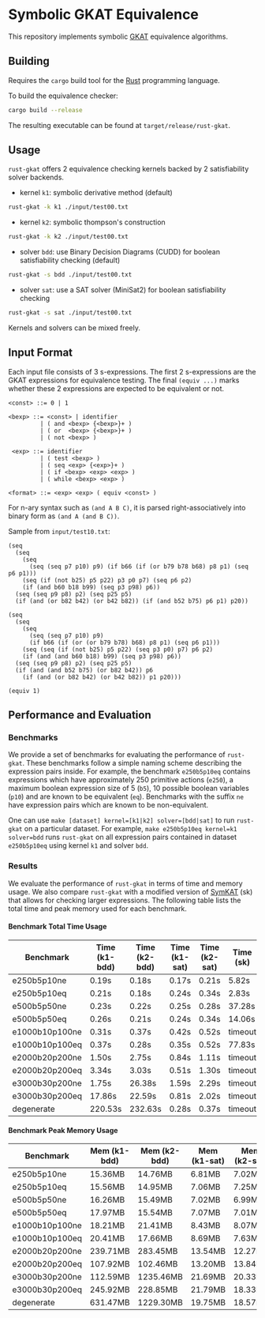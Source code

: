 # Symbolic GKAT Equivalence 
This repository implements symbolic
[GKAT](https://dl.acm.org/doi/10.1145/3371129) equivalence algorithms.

## Building
Requires the `cargo` build tool for the [Rust](https://www.rust-lang.org/)
programming language.

To build the equivalence checker:
``` sh
cargo build --release
```
The resulting executable can be found at `target/release/rust-gkat`.

## Usage
`rust-gkat` offers 2 equivalence checking kernels backed by 2 satisfiability solver backends.

- kernel `k1`: symbolic derivative method (default)
``` sh
rust-gkat -k k1 ./input/test00.txt
```

- kernel `k2`: symbolic thompson's construction
``` sh
rust-gkat -k k2 ./input/test00.txt
```

- solver `bdd`: use Binary Decision Diagrams (CUDD) for boolean satisfiability checking (default)
``` sh
rust-gkat -s bdd ./input/test00.txt
```

- solver `sat`: use a SAT solver (MiniSat2) for boolean satisfiability checking
``` sh
rust-gkat -s sat ./input/test00.txt
```

Kernels and solvers can be mixed freely.

## Input Format
Each input file consists of 3 s-expressions. The first 2 s-expressions are the
GKAT expressions for equivalence testing. The final `(equiv ...)` marks whether
these 2 expressions are expected to be equivalent or not.

```
<const> ::= 0 | 1

<bexp> ::= <const> | identifier
         | ( and <bexp> {<bexp>}+ )
         | ( or  <bexp> {<bexp>}+ )
         | ( not <bexp> )

 <exp> ::= identifier 
         | ( test <bexp> )
         | ( seq <exp> {<exp>}+ )
         | ( if <bexp> <exp> <exp> )
         | ( while <bexp> <exp> )

<format> ::= <exp> <exp> ( equiv <const> )
```

For n-ary syntax such as `(and A B C)`, it is parsed right-associatively into
binary form as `(and A (and B C))`.

Sample from `input/test10.txt`:
```
(seq
  (seq
    (seq
      (seq (seq p7 p10) p9) (if b66 (if (or b79 b78 b68) p8 p1) (seq p6 p1)))
    (seq (if (not b25) p5 p22) p3 p0 p7) (seq p6 p2)
    (if (and b60 b18 b99) (seq p3 p98) p6))
  (seq (seq p9 p8) p2) (seq p25 p5)
  (if (and (or b82 b42) (or b42 b82)) (if (and b52 b75) p6 p1) p20))

(seq
  (seq
    (seq
      (seq (seq p7 p10) p9)
      (if b66 (if (or (or b79 b78) b68) p8 p1) (seq p6 p1)))
    (seq (seq (if (not b25) p5 p22) (seq p3 p0) p7) p6 p2)
    (if (and (and b60 b18) b99) (seq p3 p98) p6))
  (seq (seq p9 p8) p2) (seq p25 p5)
  (if (and (and b52 b75) (or b82 b42)) p6
    (if (and (or b82 b42) (or b42 b82)) p1 p20)))

(equiv 1)
```

## Performance and Evaluation
### Benchmarks
We provide a set of benchmarks for evaluating the performance of `rust-gkat`.
These benchmarks follow a simple naming scheme describing the expression pairs
inside. For example, the benchmark `e250b5p10eq` contains expressions which have
approximately 250 primitive actions (`e250`), a maximum boolean expression size
of 5 (`b5`), 10 possible boolean variables (`p10`) and are known to be
equivalent (`eq`). Benchmarks with the suffix `ne` have expression pairs which
are known to be non-equivalent. 

One can use `make [dataset] kernel=[k1|k2] solver=[bdd|sat]` to run `rust-gkat`
on a particular dataset. For example, `make e250b5p10eq kernel=k1 solver=bdd`
runs `rust-gkat` on all expression pairs contained in dataset `e250b5p10eq`
using kernel `k1` and solver `bdd`.

### Results
We evaluate the performance of `rust-gkat` in terms of time and memory usage. We
also compare `rust-gkat` with a modified version of
[SymKAT](https://perso.ens-lyon.fr/damien.pous/symbolickat/) (sk) that allows
for checking larger expressions. The following table lists the total time and
peak memory used for each benchmark.

#### Benchmark Total Time Usage
| Benchmark      | Time (k1-bdd) | Time (k2-bdd) | Time (k1-sat) | Time (k2-sat) | Time (sk) |
| -------------- | ------------- | ------------- | ------------- | ------------- | --------- |
| e250b5p10ne    | 0.19s         | 0.18s         | 0.17s         | 0.21s         | 5.82s     |
| e250b5p10eq    | 0.21s         | 0.18s         | 0.24s         | 0.34s         | 2.83s     |
| e500b5p50ne    | 0.23s         | 0.22s         | 0.25s         | 0.28s         | 37.28s    |
| e500b5p50eq    | 0.26s         | 0.21s         | 0.24s         | 0.34s         | 14.06s    |
| e1000b10p100ne | 0.31s         | 0.37s         | 0.42s         | 0.52s         | timeout   |
| e1000b10p100eq | 0.37s         | 0.28s         | 0.35s         | 0.52s         | 77.83s    |
| e2000b20p200ne | 1.50s         | 2.75s         | 0.84s         | 1.11s         | timeout   |
| e2000b20p200eq | 3.34s         | 3.03s         | 0.51s         | 1.30s         | timeout   |
| e3000b30p200ne | 1.75s         | 26.38s        | 1.59s         | 2.29s         | timeout   |
| e3000b30p200eq | 17.86s        | 22.59s        | 0.81s         | 2.02s         | timeout   |
| degenerate     | 220.53s       | 232.63s       | 0.28s         | 0.37s         | timeout   |

#### Benchmark Peak Memory Usage
| Benchmark      | Mem (k1-bdd) | Mem (k2-bdd) | Mem (k1-sat) | Mem (k2-sat) | Memory (sk) |
| -------------- | ------------ | ------------ | ------------ | ------------ | ----------- |
| e250b5p10ne    | 15.36MB      | 14.76MB      | 6.81MB       | 7.02MB       | 114.06MB    |
| e250b5p10eq    | 15.56MB      | 14.95MB      | 7.06MB       | 7.25MB       | 100.48MB    |
| e500b5p50ne    | 16.26MB      | 15.49MB      | 7.02MB       | 6.99MB       | 524.89MB    |
| e500b5p50eq    | 17.97MB      | 15.54MB      | 7.07MB       | 7.01MB       | 546.914MB   |
| e1000b10p100ne | 18.21MB      | 21.41MB      | 8.43MB       | 8.07MB       | timeout     |
| e1000b10p100eq | 20.41MB      | 17.66MB      | 8.69MB       | 7.63MB       | 5822.66MB   |
| e2000b20p200ne | 239.71MB     | 283.45MB     | 13.54MB      | 12.27MB      | timeout     |
| e2000b20p200eq | 107.92MB     | 102.46MB     | 13.20MB      | 13.84MB      | timeout     |
| e3000b30p200ne | 112.59MB     | 1235.46MB    | 21.69MB      | 20.33MB      | timeout     |
| e3000b30p200eq | 245.92MB     | 228.85MB     | 21.79MB      | 18.33MB      | timeout     |
| degenerate     | 631.47MB     | 1229.30MB    | 19.75MB      | 18.57MB      | timeout     |